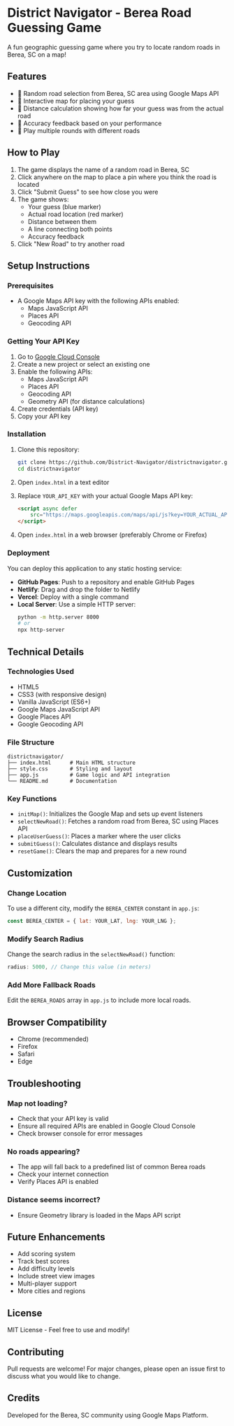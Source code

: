 # District Navigator - Berea Road Guessing Game

A fun geographic guessing game where you try to locate random roads in Berea, SC on a map!

## Features

- 🎲 Random road selection from Berea, SC area using Google Maps API
- 📍 Interactive map for placing your guess
- 📏 Distance calculation showing how far your guess was from the actual road
- 🎯 Accuracy feedback based on your performance
- 🔄 Play multiple rounds with different roads

## How to Play

1. The game displays the name of a random road in Berea, SC
2. Click anywhere on the map to place a pin where you think the road is located
3. Click "Submit Guess" to see how close you were
4. The game shows:
   - Your guess (blue marker)
   - Actual road location (red marker)
   - Distance between them
   - A line connecting both points
   - Accuracy feedback
5. Click "New Road" to try another road

## Setup Instructions

### Prerequisites

- A Google Maps API key with the following APIs enabled:
  - Maps JavaScript API
  - Places API
  - Geocoding API

### Getting Your API Key

1. Go to [Google Cloud Console](https://console.cloud.google.com/)
2. Create a new project or select an existing one
3. Enable the following APIs:
   - Maps JavaScript API
   - Places API
   - Geocoding API
   - Geometry API (for distance calculations)
4. Create credentials (API key)
5. Copy your API key

### Installation

1. Clone this repository:
   ```bash
   git clone https://github.com/District-Navigator/districtnavigator.git
   cd districtnavigator
   ```

2. Open `index.html` in a text editor

3. Replace `YOUR_API_KEY` with your actual Google Maps API key:
   ```html
   <script async defer
       src="https://maps.googleapis.com/maps/api/js?key=YOUR_ACTUAL_API_KEY&libraries=places,geometry&callback=initMap">
   </script>
   ```

4. Open `index.html` in a web browser (preferably Chrome or Firefox)

### Deployment

You can deploy this application to any static hosting service:

- **GitHub Pages**: Push to a repository and enable GitHub Pages
- **Netlify**: Drag and drop the folder to Netlify
- **Vercel**: Deploy with a single command
- **Local Server**: Use a simple HTTP server:
  ```bash
  python -m http.server 8000
  # or
  npx http-server
  ```

## Technical Details

### Technologies Used

- HTML5
- CSS3 (with responsive design)
- Vanilla JavaScript (ES6+)
- Google Maps JavaScript API
- Google Places API
- Google Geocoding API

### File Structure

```
districtnavigator/
├── index.html      # Main HTML structure
├── style.css       # Styling and layout
├── app.js          # Game logic and API integration
└── README.md       # Documentation
```

### Key Functions

- `initMap()`: Initializes the Google Map and sets up event listeners
- `selectNewRoad()`: Fetches a random road from Berea, SC using Places API
- `placeUserGuess()`: Places a marker where the user clicks
- `submitGuess()`: Calculates distance and displays results
- `resetGame()`: Clears the map and prepares for a new round

## Customization

### Change Location

To use a different city, modify the `BEREA_CENTER` constant in `app.js`:

```javascript
const BEREA_CENTER = { lat: YOUR_LAT, lng: YOUR_LNG };
```

### Modify Search Radius

Change the search radius in the `selectNewRoad()` function:

```javascript
radius: 5000, // Change this value (in meters)
```

### Add More Fallback Roads

Edit the `BEREA_ROADS` array in `app.js` to include more local roads.

## Browser Compatibility

- Chrome (recommended)
- Firefox
- Safari
- Edge

## Troubleshooting

### Map not loading?
- Check that your API key is valid
- Ensure all required APIs are enabled in Google Cloud Console
- Check browser console for error messages

### No roads appearing?
- The app will fall back to a predefined list of common Berea roads
- Check your internet connection
- Verify Places API is enabled

### Distance seems incorrect?
- Ensure Geometry library is loaded in the Maps API script

## Future Enhancements

- Add scoring system
- Track best scores
- Add difficulty levels
- Include street view images
- Multi-player support
- More cities and regions

## License

MIT License - Feel free to use and modify!

## Contributing

Pull requests are welcome! For major changes, please open an issue first to discuss what you would like to change.

## Credits

Developed for the Berea, SC community using Google Maps Platform.

